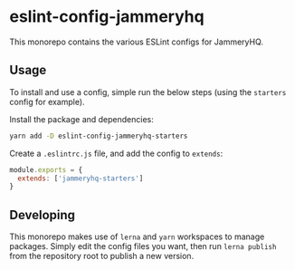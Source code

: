 # eslint-config-jammeryhq

This monorepo contains the various ESLint configs for JammeryHQ.

## Usage

To install and use a config, simple run the below steps (using the `starters` config for example).


Install the package and dependencies:

```sh
yarn add -D eslint-config-jammeryhq-starters
```

Create a `.eslintrc.js` file, and add the config to `extends`:

```js
module.exports = {
  extends: ['jammeryhq-starters']
}
```

## Developing

This monorepo makes use of `lerna` and `yarn` workspaces to manage packages.
Simply edit the config files you want, then run `lerna publish` from the repository root to publish a new version.
